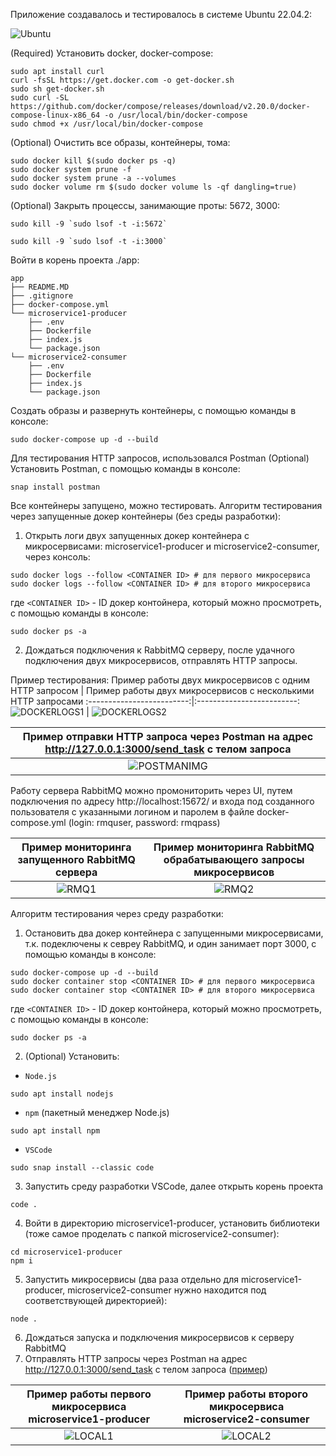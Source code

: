 Приложение создавалось и тестировалось в системе Ubuntu 22.04.2:

![Ubuntu](https://i.imgur.com/YZR0yER.png)

(Required) Установить docker, docker-compose:
```console
sudo apt install curl
curl -fsSL https://get.docker.com -o get-docker.sh
sudo sh get-docker.sh
sudo curl -SL https://github.com/docker/compose/releases/download/v2.20.0/docker-compose-linux-x86_64 -o /usr/local/bin/docker-compose
sudo chmod +x /usr/local/bin/docker-compose
```

(Optional) Очистить все образы, контейнеры, тома:
```console
sudo docker kill $(sudo docker ps -q)
sudo docker system prune -f
sudo docker system prune -a --volumes
sudo docker volume rm $(sudo docker volume ls -qf dangling=true)
```

(Optional) Закрыть процессы, занимающие проты: 5672, 3000:
```console
sudo kill -9 `sudo lsof -t -i:5672`

sudo kill -9 `sudo lsof -t -i:3000`
```

Войти в корень проекта ./app:
```console
app
├── README.MD
├── .gitignore
├── docker-compose.yml
└── microservice1-producer
    ├── .env    
    ├── Dockerfile
    ├── index.js
    └── package.json
└── microservice2-consumer
    ├── .env    
    ├── Dockerfile
    ├── index.js
    └── package.json
```

Создать образы и развернуть контейнеры, с помощью команды в консоле:
```console
sudo docker-compose up -d --build
```

Для тестирования HTTP запросов, использовался Postman
(Optional) Установить Postman, с помощью команды в консоле:
```console
snap install postman
```

Все контейнеры запущено, можно тестировать.
Алгоритм тестирования через запущенные докер контейнеры (без среды разработки):
1. Открыть логи двух запущенных докер контейнера с микросервисами: microservice1-producer и microservice2-consumer, через консоль:
```console
sudo docker logs --follow <CONTAINER ID> # для первого микросервиса
sudo docker logs --follow <CONTAINER ID> # для второго микросервиса
```
где `<CONTAINER ID>` - ID докер контойнера, который можно просмотреть, с помощью команды в консоле:
```console
sudo docker ps -a
```
2. Дождаться подключения к RabbitMQ серверу, после удачного подключения двух микросервисов, отправлять HTTP запросы.

Пример тестирования:
Пример работы двух микросервисов с одним HTTP запросом             |  Пример работы двух микросервисов с несколькими HTTP запросами
:-------------------------:|:-------------------------:
![DOCKERLOGS1](https://i.imgur.com/RnC4wHm.png)  |  ![DOCKERLOGS2](https://i.imgur.com/xBgA079.png)

<a name="POSTMAN">Пример отправки HTTP запроса через Postman на адрес http://127.0.0.1:3000/send_task с телом запроса</a> |
:-------------------------:|
![POSTMANIMG](https://i.imgur.com/wyUlSdM.png) |

Работу сервера RabbitMQ можно промониторить через UI, путем подключения по адресу http://localhost:15672/ и входа под созданного пользователя с указанными логином и паролем в файле docker-compose.yml (login: rmquser, password: rmqpass)


Пример мониторинга запущенного RabbitMQ сервера             |  Пример мониторинга RabbitMQ обрабатывающего запросы микросервисов
:-------------------------:|:-------------------------:
![RMQ1](https://i.imgur.com/58iKxzn.png)  |  ![RMQ2](https://i.imgur.com/unQ2381.png)

Алгоритм тестирования через среду разработки:
1. Остановить два докер контейнера с запущенными микросервисами, т.к. подеключены к севреу RabbitMQ, и один занимает порт 3000, с помощью команды в консоле:
```console
sudo docker-compose up -d --build
sudo docker container stop <CONTAINER ID> # для первого микросервиса
sudo docker container stop <CONTAINER ID> # для второго микросервиса
```
где `<CONTAINER ID>` - ID докер контойнера, который можно просмотреть, с помощью команды в консоле:
```console
sudo docker ps -a
```
2. (Optional) Установить:
- `Node.js`
```console
sudo apt install nodejs
```
- `npm` (пакетный менеджер  Node.js)
```console
sudo apt install npm
```
- `VSCode`
```console
sudo snap install --classic code
```

3. Запустить среду разработки VSCode, далее открыть корень проекта
```console
code .
```

4. Войти в директорию microservice1-producer, установить библиотеки (тоже самое проделать с папкой microservice2-consumer):
```console
cd microservice1-producer
npm i
```
5. Запустить микросервисы (два раза отдельно для microservice1-producer, microservice2-consumer нужно находится под соответствующей директорией):
```console
node .
```

6. Дождаться запуска и подключения микросервисов к серверу RabbitMQ
7. Отправлять HTTP запросы через Postman на адрес http://127.0.0.1:3000/send_task с телом запроса ([пример](#POSTMAN)) 

Пример работы первого микросервиса microservice1-producer             |  Пример работы второго микросервиса microservice2-consumer
:-------------------------:|:-------------------------:
![LOCAL1](https://i.imgur.com/aH3DeH3.png)  |  ![LOCAL2](https://i.imgur.com/h1nFQmQ.png)